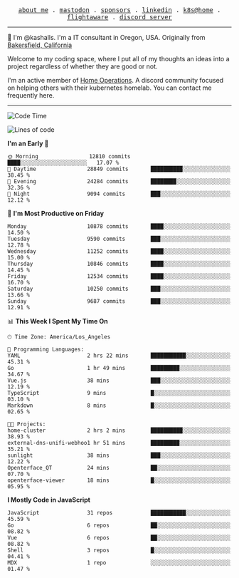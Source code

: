 <p align="center">
  <samp>
    <a href="https://jordanjones.org/">about me</a> .
    <a rel="me" href="https://mastodon.social/@kashall">mastodon</a> .
    <a href="https://github.com/sponsors/kashalls">sponsors</a> .
    <a href="https://linkedin.com/in/jordpjones">linkedin</a> .
    <a href="https://github.com/kashalls/home-cluster">k8s@home</a> .
    <a href="https://flightaware.com/adsb/stats/user/kashalls">flightaware</a> .
    <a href="https://discord.gg/V2WrCfqba9">discord server</a>
  </samp>
</p>

----------------------------------------------------------------

:wave: I'm @kashalls. I'm a IT consultant in Oregon, USA. Originally from [Bakersfield, California](https://maps.app.goo.gl/QQMtywTWghpXB6Tu6)

Welcome to my coding space, where I put all of my thoughts an ideas into a project regardless of whether they are good or not.

I'm an active member of [Home Operations](https://discord.gg/home-operations). A discord community focused on helping others with their kubernetes homelab. You can contact me frequently here.

----------------------------------------------------------------
<!--START_SECTION:waka-->
![Code Time](http://img.shields.io/badge/Code%20Time-2%2C029%20hrs%2052%20mins-blue)

![Lines of code](https://img.shields.io/badge/From%20Hello%20World%20I%27ve%20Written-11.6%20million%20lines%20of%20code-blue)

**I'm an Early 🐤** 

```text
🌞 Morning                12810 commits       ████░░░░░░░░░░░░░░░░░░░░░   17.07 % 
🌆 Daytime                28849 commits       ██████████░░░░░░░░░░░░░░░   38.45 % 
🌃 Evening                24284 commits       ████████░░░░░░░░░░░░░░░░░   32.36 % 
🌙 Night                  9094 commits        ███░░░░░░░░░░░░░░░░░░░░░░   12.12 % 
```
📅 **I'm Most Productive on Friday** 

```text
Monday                   10878 commits       ████░░░░░░░░░░░░░░░░░░░░░   14.50 % 
Tuesday                  9590 commits        ███░░░░░░░░░░░░░░░░░░░░░░   12.78 % 
Wednesday                11252 commits       ████░░░░░░░░░░░░░░░░░░░░░   15.00 % 
Thursday                 10846 commits       ████░░░░░░░░░░░░░░░░░░░░░   14.45 % 
Friday                   12534 commits       ████░░░░░░░░░░░░░░░░░░░░░   16.70 % 
Saturday                 10250 commits       ███░░░░░░░░░░░░░░░░░░░░░░   13.66 % 
Sunday                   9687 commits        ███░░░░░░░░░░░░░░░░░░░░░░   12.91 % 
```


📊 **This Week I Spent My Time On** 

```text
🕑︎ Time Zone: America/Los_Angeles

💬 Programming Languages: 
YAML                     2 hrs 22 mins       ███████████░░░░░░░░░░░░░░   45.31 % 
Go                       1 hr 49 mins        █████████░░░░░░░░░░░░░░░░   34.67 % 
Vue.js                   38 mins             ███░░░░░░░░░░░░░░░░░░░░░░   12.19 % 
TypeScript               9 mins              █░░░░░░░░░░░░░░░░░░░░░░░░   03.10 % 
Markdown                 8 mins              █░░░░░░░░░░░░░░░░░░░░░░░░   02.65 % 

🐱‍💻 Projects: 
home-cluster             2 hrs 2 mins        ██████████░░░░░░░░░░░░░░░   38.93 % 
external-dns-unifi-webhoo1 hr 51 mins        █████████░░░░░░░░░░░░░░░░   35.21 % 
sunlight                 38 mins             ███░░░░░░░░░░░░░░░░░░░░░░   12.22 % 
Openterface_QT           24 mins             ██░░░░░░░░░░░░░░░░░░░░░░░   07.70 % 
openterface-viewer       18 mins             █░░░░░░░░░░░░░░░░░░░░░░░░   05.95 % 
```

**I Mostly Code in JavaScript** 

```text
JavaScript               31 repos            ███████████░░░░░░░░░░░░░░   45.59 % 
Go                       6 repos             ██░░░░░░░░░░░░░░░░░░░░░░░   08.82 % 
Vue                      6 repos             ██░░░░░░░░░░░░░░░░░░░░░░░   08.82 % 
Shell                    3 repos             █░░░░░░░░░░░░░░░░░░░░░░░░   04.41 % 
MDX                      1 repo              ░░░░░░░░░░░░░░░░░░░░░░░░░   01.47 % 
```




<!--END_SECTION:waka-->